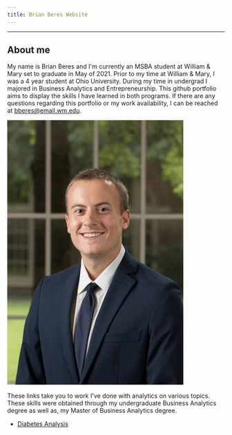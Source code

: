 ```yaml
---
title: Brian Beres Website
---
```

---
About me 
---
My name is Brian Beres and I'm currently an MSBA student at William & Mary set to graduate in May of 2021. Prior to my time at William & Mary, I was a 4 year student at Ohio University. During my time in undergrad I majored in Business Analytics and Entrepreneurship. This github portfolio aims to display the skills I have learned in both programs. If there are any questions regarding this portfolio or my work availability, I can be reached at bberes@email.wm.edu.

![Brian Beres Image](HeadshotSmall.jpg)

These links take you to work I've done with analytics on various topics. These skills were obtained through my undergraduate Business Analytics degree as well as, my Master of Business Analytics degree.

- [Diabetes Analysis](/DiabetesModels/index.html)
